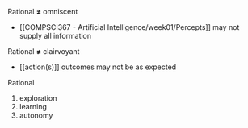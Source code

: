 Rational **≠** omniscent
- [[COMPSCI367 - Artificial Intelligence/week01/Percepts]] may not supply all information

Rational **≠** clairvoyant
- [[action(s)]] outcomes may not be as expected

Rational
1. exploration
2. learning
3. autonomy